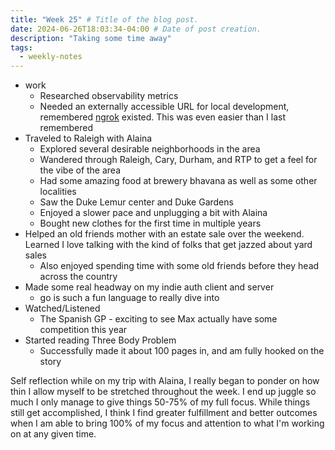 ```yaml
---
title: "Week 25" # Title of the blog post.
date: 2024-06-26T18:03:34-04:00 # Date of post creation.
description: "Taking some time away"
tags:
  - weekly-notes
---
```


- work
  - Researched observability metrics
  - Needed an externally accessible URL for local development, remembered [ngrok](https://ngrok.com/) existed. This was even easier than I last remembered
- Traveled to Raleigh with Alaina
  - Explored several desirable neighborhoods in the area
  - Wandered through Raleigh, Cary, Durham, and RTP to get a feel for the vibe of the area
  - Had some amazing food at brewery bhavana as well as some other localities
  - Saw the Duke Lemur center and Duke Gardens
  - Enjoyed a slower pace and unplugging a bit with Alaina
  - Bought new clothes for the first time in multiple years
- Helped an old friends mother with an estate sale over the weekend. Learned I love talking with the kind of folks that get jazzed about yard sales
  - Also enjoyed spending time with some old friends before they head across the country
- Made some real headway on my indie auth client and server
  - go is such a fun language to really dive into
- Watched/Listened
  - The Spanish GP - exciting to see Max actually have some competition this year
- Started reading Three Body Problem
  - Successfully made it about 100 pages in, and am fully hooked on the story

Self reflection while on my trip with Alaina, I really began to ponder on how thin I allow myself to be stretched throughout the week. I end up juggle so much I only manage to give things 50-75% of my full focus. While things still get accomplished, I think I find greater fulfillment and better outcomes when I am able to bring 100% of my focus and attention to what I'm working on at any given time.
